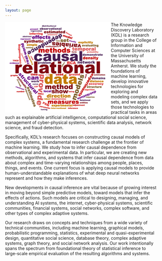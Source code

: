 ```yaml
---
layout: page
---
```


<p>
  <img src="wordcloud.png" width="350" align="left"/>
</p>

The Knowledge Discovery Laboratory (KDL) is a research group in the College of Information and Computer Sciences at the University of Massachusetts Amherst.  We study the foundations of machine learning, develop innovative technologies for exploring and modeling complex data sets, and we apply those technologies to practical tasks in areas such as explainable artificial intelligence, computational social science, management of cyber-physical systems, scientific data analysis, network science, and fraud detection.

Specifically, KDL’s research focuses on constructing causal models of complex systems, a fundamental research challenge at the frontier of machine learning. We study how to infer causal dependence from observational and experimental data.  In particular, we are creating new methods, algorithms, and systems that infer causal dependence from data about complex and time-varying relationships among people, places, things, and events.  One current focus is applying causal models to provide human-understandable explanations of what deep neural networks represent and how they make inferences.

New developments in causal inference are vital because of growing interest in moving beyond simple predictive models, toward models that infer the effects of actions. Such models are critical to designing, managing, and understanding AI systems, the internet, cyber-physical systems, scientific communities, financial systems, social networks, complex software, and other types of complex adaptive systems.

Our research draws on concepts and techniques from a wide variety of technical communities, including machine learning, graphical models, probabilistic programming, statistics, experimental and quasi-experimental design, quantitative social science, database theory, complex adaptive systems, graph theory, and social network analysis.  Our work intentionally spans the spectrum from foundational theory of statistical inference to large-scale empirical evaluation of the resulting algorithms and systems.

